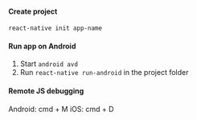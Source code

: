 #### Create project

`react-native init app-name`

#### Run app on Android

1. Start `android avd`
2. Run `react-native run-android` in the project folder

#### Remote JS debugging

Android: cmd + M
iOS: cmd + D
